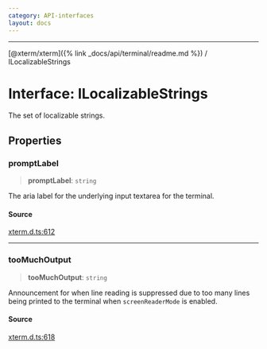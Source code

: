 ```yaml
---
category: API-interfaces
layout: docs
---
```



***

[@xterm/xterm]({% link _docs/api/terminal/readme.md %}) / ILocalizableStrings

# Interface: ILocalizableStrings

The set of localizable strings.

## Properties

### promptLabel

> **promptLabel**: `string`

The aria label for the underlying input textarea for the terminal.

#### Source

[xterm.d.ts:612](https://github.com/xtermjs/xterm.js/blob/5.5.0/typings/xterm.d.ts#L612)

***

### tooMuchOutput

> **tooMuchOutput**: `string`

Announcement for when line reading is suppressed due to too many lines
being printed to the terminal when `screenReaderMode` is enabled.

#### Source

[xterm.d.ts:618](https://github.com/xtermjs/xterm.js/blob/5.5.0/typings/xterm.d.ts#L618)
